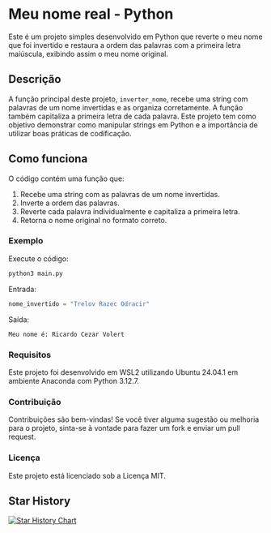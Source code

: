 # Meu nome real - Python

Este é um projeto simples desenvolvido em Python que reverte o meu nome que foi invertido e restaura a ordem das palavras com a primeira letra maiúscula, exibindo assim o meu nome original.

## Descrição

A função principal deste projeto, `inverter_nome`, recebe uma string com palavras de um nome invertidas e as organiza corretamente. A função também capitaliza a primeira letra de cada palavra. Este projeto tem como objetivo demonstrar como manipular strings em Python e a importância de utilizar boas práticas de codificação.

## Como funciona

O código contém uma função que:

1. Recebe uma string com as palavras de um nome invertidas.
2. Inverte a ordem das palavras.
3. Reverte cada palavra individualmente e capitaliza a primeira letra.
4. Retorna o nome original no formato correto.

### Exemplo

Execute o código:
```bash
python3 main.py
```

Entrada:
```python
nome_invertido = "Trelov Razec Odracir"
```
Saída:
```text
Meu nome é: Ricardo Cezar Volert
```

### Requisitos

Este projeto foi desenvolvido em WSL2 utilizando Ubuntu 24.04.1 em ambiente Anaconda com Python 3.12.7.

### Contribuição

Contribuições são bem-vindas! Se você tiver alguma sugestão ou melhoria para o projeto, sinta-se à vontade para fazer um fork e enviar um pull request.

### Licença

Este projeto está licenciado sob a Licença MIT.

## Star History

<a href="https://star-history.com/#trelovodracir/my_real_name&Timeline">
 <picture>
   <source media="(prefers-color-scheme: dark)" srcset="https://api.star-history.com/svg?repos=trelovodracir/my_real_name&type=Timeline&theme=dark" />
   <source media="(prefers-color-scheme: light)" srcset="https://api.star-history.com/svg?repos=trelovodracir/my_real_name&type=Timeline" />
   <img alt="Star History Chart" src="https://api.star-history.com/svg?repos=trelovodracir/my_real_name&type=Timeline" />
 </picture>
</a>

